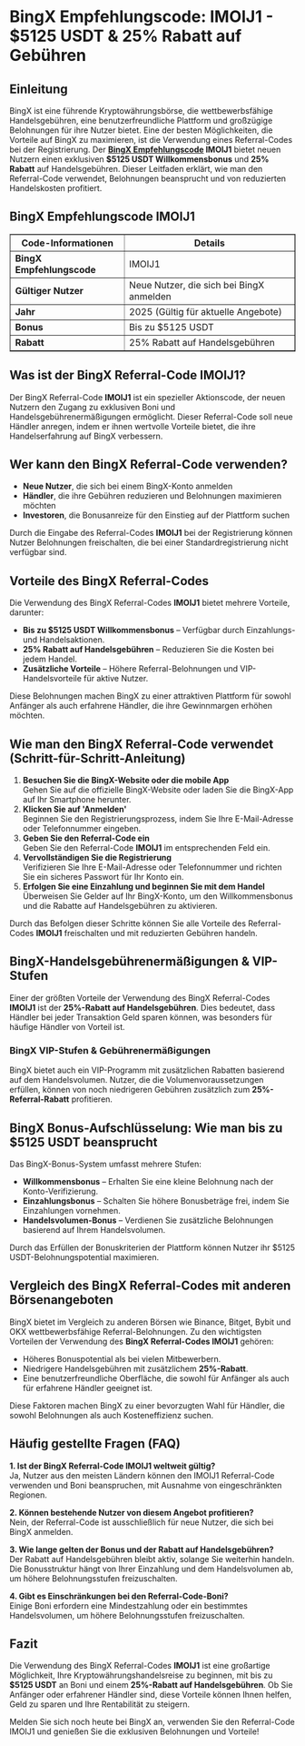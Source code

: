 <!DOCTYPE html>
<html lang="de">
<head>
    <meta charset="UTF-8">
    <meta name="viewport" content="width=device-width, initial-scale=1.0">
</head>
<body>

<h1>BingX Empfehlungscode: IMOIJ1 - $5125 USDT & 25% Rabatt auf Gebühren</h1>

<h2>Einleitung</h2>

<p>BingX ist eine führende Kryptowährungsbörse, die wettbewerbsfähige Handelsgebühren, eine benutzerfreundliche Plattform und großzügige Belohnungen für ihre Nutzer bietet. Eine der besten Möglichkeiten, die Vorteile auf BingX zu maximieren, ist die Verwendung eines Referral-Codes bei der Registrierung. Der <strong><a href="https://bingx.com/invite/IMOIJ1" target="_blank">BingX Empfehlungscode</a> IMOIJ1</strong> bietet neuen Nutzern einen exklusiven <strong>$5125 USDT Willkommensbonus</strong> und <strong>25% Rabatt</strong> auf Handelsgebühren. Dieser Leitfaden erklärt, wie man den Referral-Code verwendet, Belohnungen beansprucht und von reduzierten Handelskosten profitiert.</p>

<h2>BingX Empfehlungscode IMOIJ1</h2>

<table border="1">
    <tr>
        <th><strong>Code-Informationen</strong></th>
        <th><strong>Details</strong></th>
    </tr>
    <tr>
        <td><strong>BingX Empfehlungscode</strong></td>
        <td>IMOIJ1</td>
    </tr>
    <tr>
        <td><strong>Gültiger Nutzer</strong></td>
        <td>Neue Nutzer, die sich bei BingX anmelden</td>
    </tr>
    <tr>
        <td><strong>Jahr</strong></td>
        <td>2025 (Gültig für aktuelle Angebote)</td>
    </tr>
    <tr>
        <td><strong>Bonus</strong></td>
        <td>Bis zu $5125 USDT</td>
    </tr>
    <tr>
        <td><strong>Rabatt</strong></td>
        <td>25% Rabatt auf Handelsgebühren</td>
    </tr>
</table>

<h2>Was ist der BingX Referral-Code IMOIJ1?</h2>

<p>Der BingX Referral-Code <strong>IMOIJ1</strong> ist ein spezieller Aktionscode, der neuen Nutzern den Zugang zu exklusiven Boni und Handelsgebührenermäßigungen ermöglicht. Dieser Referral-Code soll neue Händler anregen, indem er ihnen wertvolle Vorteile bietet, die ihre Handelserfahrung auf BingX verbessern.</p>

<h2>Wer kann den BingX Referral-Code verwenden?</h2>

<ul>
    <li><strong>Neue Nutzer</strong>, die sich bei einem BingX-Konto anmelden</li>
    <li><strong>Händler</strong>, die ihre Gebühren reduzieren und Belohnungen maximieren möchten</li>
    <li><strong>Investoren</strong>, die Bonusanreize für den Einstieg auf der Plattform suchen</li>
</ul>

<p>Durch die Eingabe des Referral-Codes <strong>IMOIJ1</strong> bei der Registrierung können Nutzer Belohnungen freischalten, die bei einer Standardregistrierung nicht verfügbar sind.</p>

<h2>Vorteile des BingX Referral-Codes</h2>

<p>Die Verwendung des BingX Referral-Codes <strong>IMOIJ1</strong> bietet mehrere Vorteile, darunter:</p>

<ul>
    <li><strong>Bis zu $5125 USDT Willkommensbonus</strong> – Verfügbar durch Einzahlungs- und Handelsaktionen.</li>
    <li><strong>25% Rabatt auf Handelsgebühren</strong> – Reduzieren Sie die Kosten bei jedem Handel.</li>
    <li><strong>Zusätzliche Vorteile</strong> – Höhere Referral-Belohnungen und VIP-Handelsvorteile für aktive Nutzer.</li>
</ul>

<p>Diese Belohnungen machen BingX zu einer attraktiven Plattform für sowohl Anfänger als auch erfahrene Händler, die ihre Gewinnmargen erhöhen möchten.</p>

<h2>Wie man den BingX Referral-Code verwendet (Schritt-für-Schritt-Anleitung)</h2>

<ol>
    <li><strong>Besuchen Sie die BingX-Website oder die mobile App</strong><br>Gehen Sie auf die offizielle BingX-Website oder laden Sie die BingX-App auf Ihr Smartphone herunter.</li>
    <li><strong>Klicken Sie auf 'Anmelden'</strong><br>Beginnen Sie den Registrierungsprozess, indem Sie Ihre E-Mail-Adresse oder Telefonnummer eingeben.</li>
    <li><strong>Geben Sie den Referral-Code ein</strong><br>Geben Sie den Referral-Code <strong>IMOIJ1</strong> im entsprechenden Feld ein.</li>
    <li><strong>Vervollständigen Sie die Registrierung</strong><br>Verifizieren Sie Ihre E-Mail-Adresse oder Telefonnummer und richten Sie ein sicheres Passwort für Ihr Konto ein.</li>
    <li><strong>Erfolgen Sie eine Einzahlung und beginnen Sie mit dem Handel</strong><br>Überweisen Sie Gelder auf Ihr BingX-Konto, um den Willkommensbonus und die Rabatte auf Handelsgebühren zu aktivieren.</li>
</ol>

<p>Durch das Befolgen dieser Schritte können Sie alle Vorteile des Referral-Codes <strong>IMOIJ1</strong> freischalten und mit reduzierten Gebühren handeln.</p>

<h2>BingX-Handelsgebührenermäßigungen & VIP-Stufen</h2>

<p>Einer der größten Vorteile der Verwendung des BingX Referral-Codes <strong>IMOIJ1</strong> ist der <strong>25%-Rabatt auf Handelsgebühren</strong>. Dies bedeutet, dass Händler bei jeder Transaktion Geld sparen können, was besonders für häufige Händler von Vorteil ist.</p>

<h3>BingX VIP-Stufen & Gebührenermäßigungen</h3>

<p>BingX bietet auch ein VIP-Programm mit zusätzlichen Rabatten basierend auf dem Handelsvolumen. Nutzer, die die Volumenvoraussetzungen erfüllen, können von noch niedrigeren Gebühren zusätzlich zum <strong>25%-Referral-Rabatt</strong> profitieren.</p>

<h2>BingX Bonus-Aufschlüsselung: Wie man bis zu $5125 USDT beansprucht</h2>

<p>Das BingX-Bonus-System umfasst mehrere Stufen:</p>

<ul>
    <li><strong>Willkommensbonus</strong> – Erhalten Sie eine kleine Belohnung nach der Konto-Verifizierung.</li>
    <li><strong>Einzahlungsbonus</strong> – Schalten Sie höhere Bonusbeträge frei, indem Sie Einzahlungen vornehmen.</li>
    <li><strong>Handelsvolumen-Bonus</strong> – Verdienen Sie zusätzliche Belohnungen basierend auf Ihrem Handelsvolumen.</li>
</ul>

<p>Durch das Erfüllen der Bonuskriterien der Plattform können Nutzer ihr $5125 USDT-Belohnungspotential maximieren.</p>

<h2>Vergleich des BingX Referral-Codes mit anderen Börsenangeboten</h2>

<p>BingX bietet im Vergleich zu anderen Börsen wie Binance, Bitget, Bybit und OKX wettbewerbsfähige Referral-Belohnungen. Zu den wichtigsten Vorteilen der Verwendung des <strong>BingX Referral-Codes IMOIJ1</strong> gehören:</p>

<ul>
    <li>Höheres Bonuspotential als bei vielen Mitbewerbern.</li>
    <li>Niedrigere Handelsgebühren mit zusätzlichem <strong>25%-Rabatt</strong>.</li>
    <li>Eine benutzerfreundliche Oberfläche, die sowohl für Anfänger als auch für erfahrene Händler geeignet ist.</li>
</ul>

<p>Diese Faktoren machen BingX zu einer bevorzugten Wahl für Händler, die sowohl Belohnungen als auch Kosteneffizienz suchen.</p>

<h2>Häufig gestellte Fragen (FAQ)</h2>

<p><strong>1. Ist der BingX Referral-Code IMOIJ1 weltweit gültig?</strong><br>Ja, Nutzer aus den meisten Ländern können den IMOIJ1 Referral-Code verwenden und Boni beanspruchen, mit Ausnahme von eingeschränkten Regionen.</p>

<p><strong>2. Können bestehende Nutzer von diesem Angebot profitieren?</strong><br>Nein, der Referral-Code ist ausschließlich für neue Nutzer, die sich bei BingX anmelden.</p>

<p><strong>3. Wie lange gelten der Bonus und der Rabatt auf Handelsgebühren?</strong><br>Der Rabatt auf Handelsgebühren bleibt aktiv, solange Sie weiterhin handeln. Die Bonusstruktur hängt von Ihrer Einzahlung und dem Handelsvolumen ab, um höhere Belohnungsstufen freizuschalten.</p>

<p><strong>4. Gibt es Einschränkungen bei den Referral-Code-Boni?</strong><br>Einige Boni erfordern eine Mindestzahlung oder ein bestimmtes Handelsvolumen, um höhere Belohnungsstufen freizuschalten.</p>

<h2>Fazit</h2>

<p>Die Verwendung des BingX Referral-Codes <strong>IMOIJ1</strong> ist eine großartige Möglichkeit, Ihre Kryptowährungshandelsreise zu beginnen, mit bis zu <strong>$5125 USDT</strong> an Boni und einem <strong>25%-Rabatt auf Handelsgebühren</strong>. Ob Sie Anfänger oder erfahrener Händler sind, diese Vorteile können Ihnen helfen, Geld zu sparen und Ihre Rentabilität zu steigern.</p>

<p>Melden Sie sich noch heute bei BingX an, verwenden Sie den Referral-Code IMOIJ1 und genießen Sie die exklusiven Belohnungen und Vorteile!</p>

</body>
</html>
